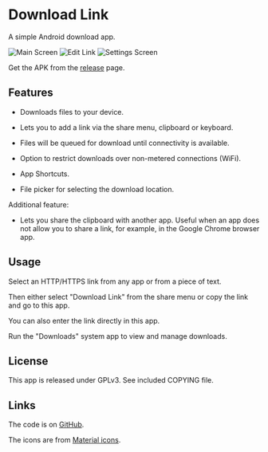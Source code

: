 Download Link
=============

A simple Android download app.

![Main Screen](https://github.com/willemw12/download-link-android/wiki/images/screenshot_main_screen.png) ![Edit Link](https://github.com/willemw12/download-link-android/wiki/images/screenshot_edit_link.png) ![Settings Screen](https://github.com/willemw12/download-link-android/wiki/images/screenshot_settings_screen.png)

Get the APK from the [release](https://github.com/willemw12/download-link-android/releases) page.


Features
--------

- Downloads files to your device.

- Lets you to add a link via the share menu, clipboard or keyboard.

- Files will be queued for download until connectivity is available.

- Option to restrict downloads over non-metered connections (WiFi).

- App Shortcuts.

- File picker for selecting the download location.

Additional feature:

- Lets you share the clipboard with another app. Useful when an app does not allow you to share a link, for example, in the Google Chrome browser app.


Usage
-----

Select an HTTP/HTTPS link from any app or from a piece of text.

Then either select "Download Link" from the share menu or copy the link and go to this app.

You can also enter the link directly in this app.

Run the "Downloads" system app to view and manage downloads.


License
-------

This app is released under GPLv3. See included COPYING file.


Links
-----

The code is on [GitHub](https://github.com/willemw12/download-link-android).

The icons are from [Material icons](https://design.google.com/icons).

